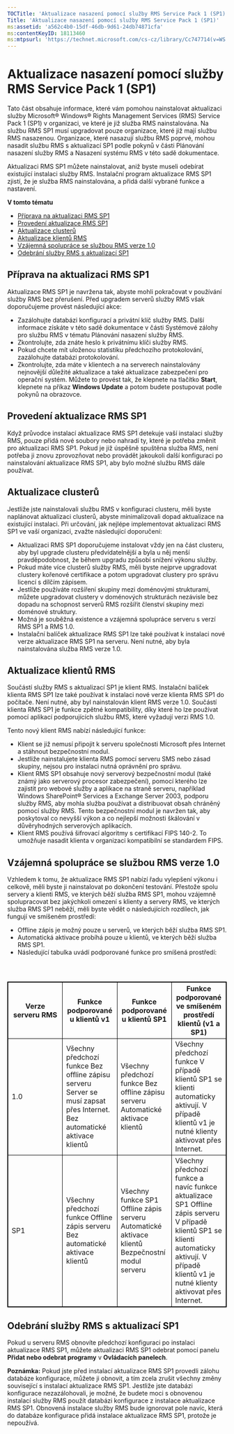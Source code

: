 ```yaml
---
TOCTitle: 'Aktualizace nasazení pomocí služby RMS Service Pack 1 (SP1)'
Title: 'Aktualizace nasazení pomocí služby RMS Service Pack 1 (SP1)'
ms:assetid: 'a562c4b0-15df-46db-9d61-24db74871cfa'
ms:contentKeyID: 18113460
ms:mtpsurl: 'https://technet.microsoft.com/cs-cz/library/Cc747714(v=WS.10)'
---
```


Aktualizace nasazení pomocí služby RMS Service Pack 1 (SP1)
===========================================================

Tato část obsahuje informace, které vám pomohou nainstalovat aktualizaci služby Microsoft® Windows® Rights Management Services (RMS) Service Pack 1 (SP1) v organizaci, ve které je již služba RMS nainstalována. Na službu RMS SP1 musí upgradovat pouze organizace, které již mají službu RMS nasazenou. Organizace, které nasazují službu RMS poprvé, mohou nasadit službu RMS s aktualizací SP1 podle pokynů v části Plánování nasazení služby RMS a Nasazení systému RMS v této sadě dokumentace.

Aktualizaci RMS SP1 můžete nainstalovat, aniž byste museli odebírat existující instalaci služby RMS. Instalační program aktualizace RMS SP1 zjistí, že je služba RMS nainstalována, a přidá další vybrané funkce a nastavení.

**V tomto tématu**

-   [Příprava na aktualizaci RMS SP1](#bkmk_1)
-   [Provedení aktualizace RMS SP1](#bkmk_2)
-   [Aktualizace clusterů](#bkmk_3)
-   [Aktualizace klientů RMS](#bkmk_4)
-   [Vzájemná spolupráce se službou RMS verze 1.0](#bkmk_5)
-   [Odebrání služby RMS s aktualizací SP1](#bkmk_6)

<span id="BKMK_1"></span>
Příprava na aktualizaci RMS SP1
-------------------------------

Aktualizace RMS SP1 je navržena tak, abyste mohli pokračovat v používání služby RMS bez přerušení. Před upgradem serverů služby RMS však doporučujeme provést následující akce:

-   Zazálohujte databázi konfigurací a privátní klíč služby RMS. Další informace získáte v této sadě dokumentace v části Systémové zálohy pro službu RMS v tématu Plánování nasazení služby RMS.
-   Zkontrolujte, zda znáte heslo k privátnímu klíči služby RMS.
-   Pokud chcete mít uloženou statistiku předchozího protokolování, zazálohujte databázi protokolování.
-   Zkontrolujte, zda máte v klientech a na serverech nainstalovány nejnovější důležité aktualizace a také aktualizace zabezpečení pro operační systém. Můžete to provést tak, že klepnete na tlačítko **Start**, klepnete na příkaz **Windows Update** a potom budete postupovat podle pokynů na obrazovce.

<span id="BKMK_2"></span>
Provedení aktualizace RMS SP1
-----------------------------

Když průvodce instalací aktualizace RMS SP1 detekuje vaší instalaci služby RMS, pouze přidá nové soubory nebo nahradí ty, které je potřeba změnit pro aktualizaci RMS SP1. Pokud je již úspěšně spuštěna služba RMS, není potřeba ji znovu zprovozňovat nebo provádět jakoukoli další konfiguraci po nainstalování aktualizace RMS SP1, aby bylo možné službu RMS dále používat.

<span id="BKMK_3"></span>
Aktualizace clusterů
--------------------

Jestliže jste nainstalovali službu RMS v konfiguraci clusteru, měli byste naplánovat aktualizaci clusterů, abyste minimalizovali dopad aktualizace na existující instalaci. Při určování, jak nejlépe implementovat aktualizaci RMS SP1 ve vaší organizaci, zvažte následující doporučení:

-   Aktualizaci RMS SP1 doporučujeme instalovat vždy jen na část clusteru, aby byl upgrade clusteru předvídatelnější a byla u něj menší pravděpodobnost, že během upgradu způsobí snížení výkonu služby.
-   Pokud máte více clusterů služby RMS, měli byste nejprve upgradovat clustery kořenové certifikace a potom upgradovat clustery pro správu licencí s dílčím zápisem.
-   Jestliže používáte rozšíření skupiny mezi doménovými strukturami, můžete upgradovat clustery v doménových strukturách nezávisle bez dopadu na schopnost serverů RMS rozšířit členství skupiny mezi doménové struktury.
-   Možná je souběžná existence a vzájemná spolupráce serveru s verzí RMS SP1 a RMS 1.0.
-   Instalační balíček aktualizace RMS SP1 lze také používat k instalaci nové verze aktualizace RMS SP1 na serveru. Není nutné, aby byla nainstalována služba RMS verze 1.0.

<span id="BKMK_4"></span>
Aktualizace klientů RMS
-----------------------

Součástí služby RMS s aktualizací SP1 je klient RMS. Instalační balíček klienta RMS SP1 lze také používat k instalaci nové verze klienta RMS SP1 do počítače. Není nutné, aby byl nainstalován klient RMS verze 1.0. Součástí klienta RMS SP1 je funkce zpětné kompatibility, díky které ho lze používat pomocí aplikací podporujících službu RMS, které vyžadují verzi RMS 1.0.

Tento nový klient RMS nabízí následující funkce:

-   Klient se již nemusí připojit k serveru společnosti Microsoft přes Internet a stáhnout bezpečnostní modul.
-   Jestliže nainstalujete klienta RMS pomocí serveru SMS nebo zásad skupiny, nejsou pro instalaci nutná oprávnění pro správu.
-   Klient RMS SP1 obsahuje nový serverový bezpečnostní modul (také známý jako serverový procesor zabezpečení), pomocí kterého lze zajistit pro webové služby a aplikace na straně serveru, například Windows SharePoint® Services a Exchange Server 2003, podporu služby RMS, aby mohla služba používat a distribuovat obsah chráněný pomocí služby RMS. Tento bezpečnostní modul je navržen tak, aby poskytoval co nevyšší výkon a co nejlepší možnosti škálování v důvěryhodných serverových aplikacích.
-   Klient RMS používá šifrovací algoritmy s certifikací FIPS 140-2. To umožňuje nasadit klienta v organizaci kompatibilní se standardem FIPS.

<span id="BKMK_5"></span>
Vzájemná spolupráce se službou RMS verze 1.0
--------------------------------------------

Vzhledem k tomu, že aktualizace RMS SP1 nabízí řadu vylepšení výkonu i celkově, měli byste ji nainstalovat po dokončení testování. Přestože spolu servery a klienti RMS, ve kterých běží služba RMS SP1, mohou vzájemně spolupracovat bez jakýchkoli omezení s klienty a servery RMS, ve kterých služba RMS SP1 neběží, měli byste vědět o následujících rozdílech, jak fungují ve smíšeném prostředí:

-   Offline zápis je možný pouze u serverů, ve kterých běží služba RMS SP1.
-   Automatická aktivace probíhá pouze u klientů, ve kterých běží služba RMS SP1.
-   Následující tabulka uvádí podporované funkce pro smíšená prostředí:

###  

 
<table style="border:1px solid black;">
<colgroup>
<col width="25%" />
<col width="25%" />
<col width="25%" />
<col width="25%" />
</colgroup>
<thead>
<tr class="header">
<th style="border:1px solid black;" >Verze serveru RMS</th>
<th style="border:1px solid black;" >Funkce podporované u klientů v1</th>
<th style="border:1px solid black;" >Funkce podporované u klientů SP1</th>
<th style="border:1px solid black;" >Funkce podporované ve smíšeném prostředí klientů (v1 a SP1)</th>
</tr>
</thead>
<tbody>
<tr class="odd">
<td style="border:1px solid black;">1.0</td>
<td style="border:1px solid black;">Všechny předchozí funkce
Bez offline zápisu serveru Server se musí zapsat přes Internet.
Bez automatické aktivace klientů</td>
<td style="border:1px solid black;">Všechny předchozí funkce
Bez offline zápisu serveru
Automatické aktivace klientů</td>
<td style="border:1px solid black;">Všechny předchozí funkce
V případě klientů SP1 se klienti automaticky aktivují.
V případě klientů v1 je nutné klienty aktivovat přes Internet.</td>
</tr>
<tr class="even">
<td style="border:1px solid black;">SP1</td>
<td style="border:1px solid black;">Všechny předchozí funkce
Offline zápis serveru
Bez automatické aktivace klientů</td>
<td style="border:1px solid black;">Všechny funkce SP1
Offline zápis serveru
Automatické aktivace klientů
Bezpečnostní modul serveru</td>
<td style="border:1px solid black;">Všechny předchozí funkce a navíc funkce aktualizace SP1
Offline zápis serveru
V případě klientů SP1 se klienti automaticky aktivují.
V případě klientů v1 je nutné klienty aktivovat přes Internet.</td>
</tr>
</tbody>
</table>
 

<span id="BKMK_6"></span>
Odebrání služby RMS s aktualizací SP1
-------------------------------------

Pokud u serveru RMS obnovíte předchozí konfiguraci po instalaci aktualizace RMS SP1, můžete aktualizaci RMS SP1 odebrat pomocí panelu **Přidat nebo odebrat programy** v **Ovládacích panelech**.

**Poznámka:** Pokud jste před instalací aktualizace RMS SP1 provedli zálohu databáze konfigurace, můžete ji obnovit, a tím zcela zrušit všechny změny související s instalací aktualizace RMS SP1. Jestliže jste databázi konfigurace nezazálohovali, je možné, že budete moci s obnovenou instalací služby RMS použít databázi konfigurace z instalace aktualizace RMS SP1. Obnovená instalace služby RMS bude ignorovat pole navíc, která do databáze konfigurace přidá instalace aktualizace RMS SP1, protože je nepoužívá.
